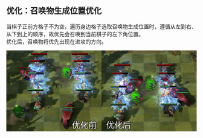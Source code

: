 ## 优化：召唤物生成位置优化

当棋子正前方格子不为空，遍历身边格子选取召唤物生成位置时，遵循从左到右、从下到上的顺序，故优先会召唤到当前棋子的左下角位置。  
优化后，召唤物将优先出现在进攻的方向。  

<img src="https://github.com/zizouqi/DAC-Feedback/blob/master/Misc/Image/20190604/vs.jpg" alt="VS" title="VS" />

